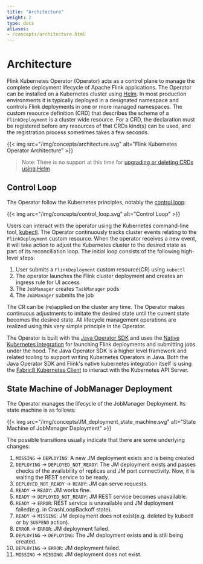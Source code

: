 ```yaml
---
title: "Architecture"
weight: 2
type: docs
aliases:
- /concepts/architecture.html
---
```

<!--
Licensed to the Apache Software Foundation (ASF) under one
or more contributor license agreements.  See the NOTICE file
distributed with this work for additional information
regarding copyright ownership.  The ASF licenses this file
to you under the Apache License, Version 2.0 (the
"License"); you may not use this file except in compliance
with the License.  You may obtain a copy of the License at

  http://www.apache.org/licenses/LICENSE-2.0

Unless required by applicable law or agreed to in writing,
software distributed under the License is distributed on an
"AS IS" BASIS, WITHOUT WARRANTIES OR CONDITIONS OF ANY
KIND, either express or implied.  See the License for the
specific language governing permissions and limitations
under the License.
-->

# Architecture
Flink Kubernetes Operator (Operator) acts as a control plane to manage the complete deployment lifecycle of Apache Flink applications. The Operator can be installed on a Kubernetes cluster using [Helm](https://helm.sh). In most production environments it is typically deployed in a designated namespace and controls Flink deployments in one or more managed namespaces. The custom resource definition (CRD) that describes the schema of a `FlinkDeployment` is a cluster wide resource. For a CRD, the declaration must be registered before any resources of that CRDs kind(s) can be used, and the registration process sometimes takes a few seconds.

{{< img src="/img/concepts/architecture.svg" alt="Flink Kubernetes Operator Architecture" >}}
> Note: There is no support at this time for [upgrading or deleting CRDs using Helm](https://helm.sh/docs/chart_best_practices/custom_resource_definitions/).

## Control Loop
The Operator follow the Kubernetes principles, notably the [control loop](https://kubernetes.io/docs/concepts/architecture/controller/):

{{< img src="/img/concepts/control_loop.svg" alt="Control Loop" >}}

Users can interact with the operator using the Kubernetes command-line tool, [kubectl](https://kubernetes.io/docs/tasks/tools/). The Operator continuously tracks cluster events relating to the `FlinkDeployment` custom resource. When the operator receives a new event, it will take action to adjust the Kubernetes cluster to the desired state as part of its reconciliation loop. The initial loop consists of the following high-level steps:
1. User submits a `FlinkDeployment` custom resource(CR) using `kubectl`
2. The operator launches the Flink cluster deployment and creates an ingress rule for UI access
3. The `JobManager` creates `TaskManager` pods
4. The `JobManager` submits the job

The CR can be (re)applied on the cluster any time. The Operator makes continuous adjustments to imitate the desired state until the current state becomes the desired state. All lifecycle management operations are realized using this very simple principle in the Operator.

The Operator is built with the [Java Operator SDK](https://github.com/java-operator-sdk/java-operator-sdk) and uses the [Native Kubernetes Integration](https://nightlies.apache.org/flink/flink-docs-master/docs/deployment/resource-providers/native_kubernetes/) for launching Flink deployments and submitting jobs under the hood. The Java Operator SDK is a higher level framework and related tooling to support writing Kubernetes Operators in Java. Both the Java Operator SDK and Flink's native kubernetes integration itself is using the [Fabric8 Kubernetes Client](https://github.com/fabric8io/kubernetes-client) to interact with the Kubernetes API Server.

## State Machine of JobManager Deployment
The Operator manages the lifecycle of the JobManager Deployment. Its state machine is as follows:

{{< img src="/img/concepts/JM_deployment_state_machine.svg" alt="State Machine of JobManager Deployment" >}}

The possible transitions usually indicate that there are some underlying changes:

1. `MISSING` -> `DEPLOYING`: A new JM deployment exists and is being created
2. `DEPLOYING` -> `DEPLOYED_NOT_READY`: The JM deployment exists and passes checks of the availability of replicas and JM port connectivity. Now, it is waiting the REST service to be ready.
3. `DEPLOYED_NOT_READY` -> `READY`: JM can serve requests.
4. `READY` -> `READY`: JM works fine.
5. `READY` -> `DEPLOYED_NOT_READY`: JM REST service becomes unavailable.
6. `READY` -> `ERROR`: REST service is unavailable and JM deployment failed(e.g. in CrashLoopBackoff state).
7. `READY` -> `MISSING`: JM deployment does not exist(e.g. deleted by kubectl or by `SUSPEND` action).
8. `ERROR` -> `ERROR`: JM deployment failed.
9. `DEPLOYING` -> `DEPLOYING`: The JM deployment exists and is still being created.
10. `DEPLOYING` -> `ERROR`: JM deployment failed.
11. `MISSING` -> `MISSING`: JM deployment does not exist.













